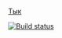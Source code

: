 [Тык](https://vasya24.github.io/ahj__hw_7.2/)


[![Build status](https://ci.appveyor.com/api/projects/status/wo4p2lhnpqv16hl7?svg=true)](https://ci.appveyor.com/project/Vasya24/ahj-hw-7-2)